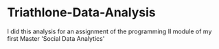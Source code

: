 # Triathlone-Data-Analysis
I did this analysis for an assignment of the programming II module of my first Master 'Social Data Analytics'
